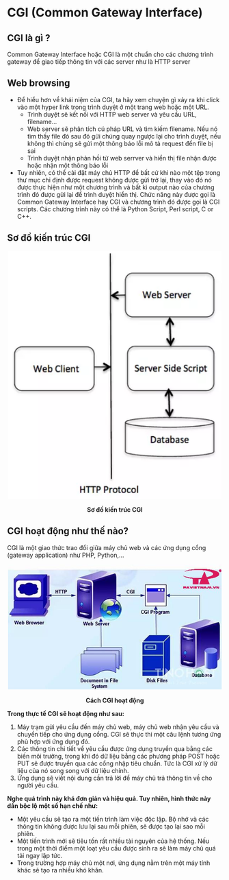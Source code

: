 # CGI (Common Gateway Interface)
## CGI là gì ?
Common Gateway Interface hoặc CGI là một chuẩn cho các chương trình gateway để giao tiếp thông tin với các server như là HTTP server

## Web browsing
- Để hiểu hơn về khái niệm của CGI, ta hãy xem chuyện gì xảy ra khi click vào một hyper link trong trình duyệt ở một trang web hoặc một URL.
  - Trình duyệt sẽ kết nối với HTTP web server và yêu cầu URL, filename...
  - Web server sẽ phân tích cú pháp URL và tìm kiếm filename. Nếu nó tìm thấy file đó sau đó gửi chúng quay ngược lại cho trình duyệt, nếu không thì chúng sẽ gửi một thông báo lỗi mô tả request đến file bị sai
  - Trình duyệt nhận phản hồi từ web serrver và hiển thị file nhận được hoặc nhận một thông báo lỗi
- Tuy nhiên, có thể cài đặt máy chủ HTTP để bất cứ khi nào một tệp trong thư mục chỉ định được request không được gửi trở lại, thay vào đó nó được thực hiện như một chương trình và bất kì output nào của chương trình đó được gửi lại để trình duyệt hiển thị. Chức năng này được gọi là Common Gateway Interface hay CGI và chương trình đó được gọi là CGI scripts. Các chương trình này có thể là Python Script, Perl script, C or C++.

## Sơ đồ kiến trúc CGI 

<p align="center">
  <img src="https://github.com/CHu292/SOC/blob/main/Web_programming_LMS/1_ntroduction_to_backend_development/image/CGI/CGI_Architecture_Diagram.png" alt="Sơ đồ kiến trúc CGI" width="500">
</p>
<p align="center"><b>Sơ đồ kiến trúc CGI</b></p>

##  CGI hoạt động như thế nào?

CGI là một giao thức trao đổi giữa máy chủ web và các ứng dụng cổng (gateway application) như PHP, Python,…

<p align="center">
  <img src="https://github.com/CHu292/SOC/blob/main/Web_programming_LMS/1_ntroduction_to_backend_development/image/CGI/How_does_CGI_work.jpeg" alt="Cách CGI hoạt động " width="500">
</p>
<p align="center"><b>Cách CGI hoạt động </b></p>

**Trong thực tế CGI sẽ hoạt động như sau:**

1. Máy trạm gửi yêu cầu đến máy chủ web, máy chủ web nhận yêu cầu và chuyển tiếp cho ứng dụng cổng. CGI sẽ thực thi một câu lệnh tương ứng phù hợp với ứng dụng đó.
2. Các thông tin chi tiết về yêu cầu được ứng dụng truyền qua bằng các biến môi trường, trong khi đó dữ liệu bằng các phương pháp POST hoặc PUT sẽ được truyền qua các cổng nhập tiêu chuẩn. Tức là CGI xử lý dữ liệu của nó song song với dữ liệu chính.
3. Ứng dụng sẽ viết nội dung cần trả lời để máy chủ trả thông tin về cho người yêu cầu.

**Nghe quá trình này khá đơn giản và hiệu quả. Tuy nhiên, hình thức này dần bộc lộ một số hạn chế như:**

- Một yêu cầu sẽ tạo ra một tiến trình làm việc độc lập. Bộ nhớ và các thông tin không được lưu lại sau mỗi phiên, sẽ được tạo lại sao mỗi phiên.
- Một tiến trình mới sẽ tiêu tốn rất nhiều tài nguyên của hệ thống. Nếu trong một thời điểm một loạt yêu cầu được sinh ra sẽ làm máy chủ quá tải ngay lập tức.
- Trong trường hợp máy chủ một nơi, ứng dụng nằm trên một máy tính khác sẽ tạo ra nhiều khó khăn.
